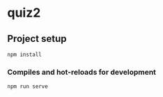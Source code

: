 # quiz2

## Project setup
```
npm install
```

### Compiles and hot-reloads for development
```
npm run serve
